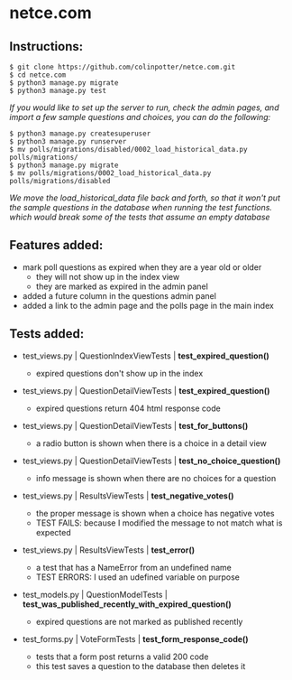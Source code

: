 # netce.com
## Instructions:
```
$ git clone https://github.com/colinpotter/netce.com.git
$ cd netce.com
$ python3 manage.py migrate
$ python3 manage.py test
```
*If you would like to set up the server to run, check the admin pages, and
import a few sample questions and choices, you can do the following:*
```
$ python3 manage.py createsuperuser
$ python3 manage.py runserver
$ mv polls/migrations/disabled/0002_load_historical_data.py polls/migrations/
$ python3 manage.py migrate
$ mv polls/migrations/0002_load_historical_data.py polls/migrations/disabled
```
*We move the load_historical_data file back and forth, so that it won't put the
sample questions in the database when running the test functions. which would
break some of the tests that assume an empty database*


## Features added:
- mark poll questions as expired when they are a year old or older
    - they will not show up in the index view
    - they are marked as expired in the admin panel
- added a future column in the questions admin panel
- added a link to the admin page and the polls page in the main index

## Tests added:
- test_views.py | QuestionIndexViewTests | **test_expired_question()**
    - expired questions don't show up in the index
- test_views.py | QuestionDetailViewTests | **test_expired_question()**
    - expired questions return 404 html response code
- test_views.py | QuestionDetailViewTests | **test_for_buttons()**
    - a radio button is shown when there is a choice in a detail view
- test_views.py | QuestionDetailViewTests | **test_no_choice_question()**
    - info message is shown when there are no choices for a question
- test_views.py | ResultsViewTests | **test_negative_votes()**
    - the proper message is shown when a choice has negative votes
    - TEST FAILS: because I modified the message to not match what is expected
- test_views.py | ResultsViewTests | **test_error()**
    - a test that has a NameError from an undefined name
    - TEST ERRORS: I used an udefined variable on purpose

- test_models.py | QuestionModelTests | **test_was_published_recently_with_expired_question()**
    - expired questions are not marked as published recently

- test_forms.py | VoteFormTests | **test_form_response_code()**
    - tests that a form post returns a valid 200 code
    - this test saves a question to the database then deletes it
